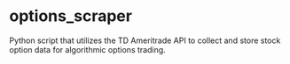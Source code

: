 # options_scraper
Python script that utilizes the TD Ameritrade API to collect and store stock option data for algorithmic options trading.

